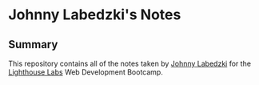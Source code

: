 # Johnny Labedzki's Notes

## Summary

This repository contains all of the notes taken by [Johnny Labedzki](https://github.com/jlabedzki) for the [Lighthouse Labs](https://www.lighthouselabs.ca/) Web Development Bootcamp.